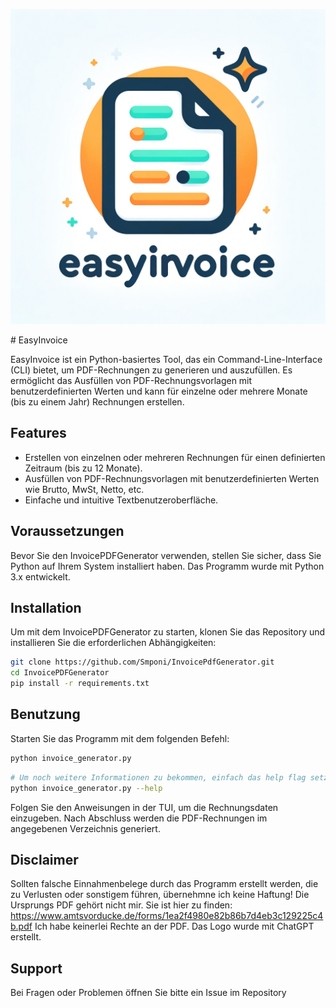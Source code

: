 <p align="center">
  <img src="./images/logo.png">
</p>
# EasyInvoice

EasyInvoice ist ein Python-basiertes Tool, das ein Command-Line-Interface (CLI) bietet, um PDF-Rechnungen zu generieren und auszufüllen. Es ermöglicht das Ausfüllen von PDF-Rechnungsvorlagen mit benutzerdefinierten Werten und kann für einzelne oder mehrere Monate (bis zu einem Jahr) Rechnungen erstellen.

## Features

- Erstellen von einzelnen oder mehreren Rechnungen für einen definierten Zeitraum (bis zu 12 Monate).
- Ausfüllen von PDF-Rechnungsvorlagen mit benutzerdefinierten Werten wie Brutto, MwSt, Netto, etc.
- Einfache und intuitive Textbenutzeroberfläche.

## Voraussetzungen

Bevor Sie den InvoicePDFGenerator verwenden, stellen Sie sicher, dass Sie Python auf Ihrem System installiert haben. Das Programm wurde mit Python 3.x entwickelt.

## Installation

Um mit dem InvoicePDFGenerator zu starten, klonen Sie das Repository und installieren Sie die erforderlichen Abhängigkeiten:

```bash
git clone https://github.com/Smponi/InvoicePdfGenerator.git
cd InvoicePDFGenerator
pip install -r requirements.txt
```

## Benutzung

Starten Sie das Programm mit dem folgenden Befehl:

```bash
python invoice_generator.py
```

```bash
# Um noch weitere Informationen zu bekommen, einfach das help flag setzen
python invoice_generator.py --help
```

Folgen Sie den Anweisungen in der TUI, um die Rechnungsdaten einzugeben. Nach Abschluss werden die PDF-Rechnungen im angegebenen Verzeichnis generiert.

## Disclaimer
Sollten falsche Einnahmenbelege durch das Programm erstellt werden, die zu Verlusten oder sonstigem führen, übernehmne ich keine Haftung!
Die Ursprungs PDF gehört nicht mir. Sie ist hier zu finden: https://www.amtsvorducke.de/forms/1ea2f4980e82b86b7d4eb3c129225c4b.pdf
Ich habe keinerlei Rechte an der PDF.
Das Logo wurde mit ChatGPT erstellt. 

## Support

Bei Fragen oder Problemen öffnen Sie bitte ein Issue im Repository 

